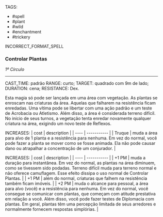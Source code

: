 TAGS:
- #spell
- #plant
- #wild
- #enchantment
- #trickery

INCORRECT_FORMAT_SPELL
### Controlar Plantas
*1º Círculo*
___
CAST_TIME: padrão
RANGE: curto;
TARGET: quadrado com 9m de lado;
DURATION: cena;
RESISTANCE: Dex.

Esta magia só pode ser lançada em uma área com vegetação. As plantas se enroscam nas criaturas da área. Aquelas que falharem na resistência ficam enredadas. Uma vítima pode se libertar com uma ação padrão e um teste de Acrobacia ou Atletismo. Além disso, a área é considerada terreno difícil. No início de seus turnos, a vegetação tenta enredar novamente qualquer criatura na área, exigindo um novo teste de Reflexos.

INCREASES:
| cost | description |
| ---- | ----------- |
| Truque | muda a área para alvo de 1 planta e a resistência para nenhuma. Em vez do normal, você pode fazer a planta se mover como se fosse animada. Ela não pode causar dano ou atrapalhar a concentração de um conjurador. |


INCREASES:
| cost | description |
| ---- | ----------- |
| +1 PM | muda a duração para instantânea. Em vez do normal, as plantas na área diminuem, como se tivessem sido podadas. Terreno difícil muda para terreno normal e não oferece camuflagem. Esse efeito dissipa o uso normal de Controlar Plantas. |
| +1 PM | além do normal, criaturas que falhem na resistência também ficam imóveis. |
| +2 PM | muda o alcance para pessoal, a área para alvo (você) e a resistência para nenhuma. Em vez do normal, você consegue se comunicar com plantas, que começam com atitude prestativa em relação a você. Além disso, você pode fazer testes de Diplomacia com plantas. Em geral, plantas têm uma percepção limitada de seus arredores e normalmente fornecem respostas simplórias. |
